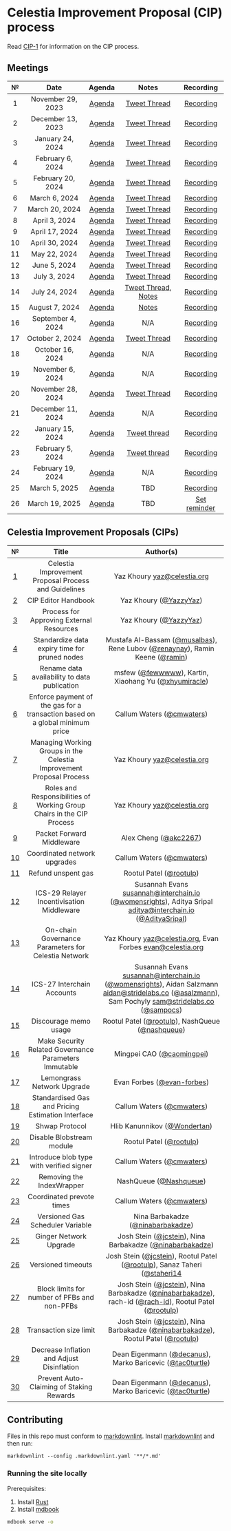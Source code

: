 # Celestia Improvement Proposal (CIP) process

Read [CIP-1](./cip-1.md) for information on the CIP process.

## Meetings

| №  |       Date        |                          Agenda                          |                                              Notes                                              |                            Recording                            |
|:--:|:-----------------:|:--------------------------------------------------------:|:-----------------------------------------------------------------------------------------------:|:---------------------------------------------------------------:|
| 1  | November 29, 2023 |  [Agenda](https://github.com/celestiaorg/CIPs/issues/8)  |               [Tweet Thread](https://x.com/JoshCStein/status/1729893879191621702)               |    [Recording](https://www.youtube.com/watch?v=EhWHHmPo_5Q)     |
| 2  | December 13, 2023 | [Agenda](https://github.com/celestiaorg/CIPs/issues/22)  |               [Tweet Thread](https://x.com/JoshCStein/status/1734967567075168697)               |    [Recording](https://www.youtube.com/watch?v=yYt600kvf4g)     |
| 3  | January 24, 2024  | [Agenda](https://github.com/celestiaorg/CIPs/issues/40)  |            [Tweet Thread](https://x.com/JoshCStein/status/1750187535911837848?s=20)             |    [Recording](https://www.youtube.com/watch?v=g_8e3h6iixM)     |
| 4  | February 6, 2024  | [Agenda](https://github.com/celestiaorg/CIPs/issues/61)  |            [Tweet Thread](https://x.com/JoshCStein/status/1754898166313337310?s=20)             |    [Recording](https://www.youtube.com/watch?v=izDnDHZEbxg)     |
| 5  | February 20, 2024 | [Agenda](https://github.com/celestiaorg/CIPs/issues/71)  |            [Tweet Thread](https://twitter.com/JoshCStein/status/1759972091724526084)            | [Recording](https://youtube.com/live/WFPEMAuGEM0?feature=share) |
| 6  |   March 6, 2024   | [Agenda](https://github.com/celestiaorg/CIPs/issues/87)  |            [Tweet Thread](https://twitter.com/JoshCStein/status/1765407703462031563)            |    [Recording](https://www.youtube.com/watch?v=DEAkzrhSwMA)     |
| 7  |  March 20, 2024   | [Agenda](https://github.com/celestiaorg/CIPs/issues/95)  |            [Tweet Thread](https://twitter.com/JoshCStein/status/1770480641290744157)            |    [Recording](https://www.youtube.com/watch?v=B2NyDWht7xU)     |
| 8  |   April 3, 2024   | [Agenda](https://github.com/celestiaorg/CIPs/issues/107) |            [Tweet Thread](https://twitter.com/JoshCStein/status/1775538935285862747)            |    [Recording](https://www.youtube.com/watch?v=vBrjSExfRO8)     |
| 9  |  April 17, 2024   | [Agenda](https://github.com/celestiaorg/CIPs/issues/127) |            [Tweet Thread](https://twitter.com/JoshCStein/status/1780612265667924032)            |    [Recording](https://www.youtube.com/watch?v=Qwir10r9o7k)     |
| 10 |  April 30, 2024   | [Agenda](https://github.com/celestiaorg/CIPs/issues/134) |               [Tweet Thread](https://x.com/JoshCStein/status/1785309248248828133)               |    [Recording](https://www.youtube.com/watch?v=zWQsvPqPkC8)     |
| 11 |   May 22, 2024    | [Agenda](https://github.com/celestiaorg/CIPs/issues/142) |               [Tweet Thread](https://x.com/JoshCStein/status/1793312125235999082)               |    [Recording](https://www.youtube.com/watch?v=g6PMMaMmpxg)     |
| 12 |   June 5, 2024    | [Agenda](https://github.com/celestiaorg/CIPs/issues/149) |               [Tweet Thread](https://x.com/JoshCStein/status/1798381092493504830)               |    [Recording](https://www.youtube.com/watch?v=kV5_ANNhixI)     |
| 13 |   July 3, 2024    | [Agenda](https://github.com/celestiaorg/CIPs/issues/155) |               [Tweet Thread](https://x.com/JoshCStein/status/1808531780506403102)               |            [Recording](https://youtu.be/WzPi49Ge2rA)            |
| 14 |   July 24, 2024   | [Agenda](https://github.com/celestiaorg/CIPs/issues/163) | [Tweet Thread](https://x.com/JoshCStein/status/1816142425011662993), [Notes](./notes/cdc-14.md) |    [Recording](https://www.youtube.com/watch?v=bwlpAy_KE9U)     |
| 15 |  August 7, 2024   | [Agenda](https://github.com/celestiaorg/CIPs/issues/185) |                                   [Notes](./notes/cdc-15.md)                                    |    [Recording](https://www.youtube.com/watch?v=7f1Jtggld34)     |
| 16 | September 4, 2024 | [Agenda](https://github.com/celestiaorg/CIPs/issues/194) |                                               N/A                                               |    [Recording](https://www.youtube.com/watch?v=zuJ6xoRvz-U)     |
| 17 |  October 2, 2024  | [Agenda](https://github.com/celestiaorg/CIPs/issues/201) |               [Tweet Thread](https://x.com/JoshCStein/status/1842229129199935757)               |            [Recording](https://youtu.be/J2Cep6gBN-o)            |
| 18 | October 16, 2024  | [Agenda](https://github.com/celestiaorg/CIPs/issues/214) |                                               N/A                                               |            [Recording](https://youtu.be/1aaPYxRVAtk)            |
| 19 | November 6, 2024  | [Agenda](https://github.com/celestiaorg/CIPs/issues/221) |                                               N/A                                               |            [Recording](https://youtu.be/txmttm6t4YI)            |
| 20 | November 28, 2024 | [Agenda](https://github.com/celestiaorg/CIPs/issues/235) |               [Tweet Thread](https://x.com/JoshCStein/status/1861837277896331454)               |            [Recording](https://youtu.be/vSYjnwSfE-U)            |
| 21 | December 11, 2024 | [Agenda](https://github.com/celestiaorg/CIPs/issues/239) |                                               N/A                                               |            [Recording](https://youtu.be/B-z01YJeDfw)            |
| 22 | January 15, 2024  | [Agenda](https://github.com/celestiaorg/CIPs/issues/242) |               [Tweet thread](https://x.com/JoshCStein/status/1880331831339622430)               |            [Recording](https://youtu.be/Ywos3C_W5jY)            |
| 23 | February 5, 2024  | [Agenda](https://github.com/celestiaorg/CIPs/issues/245) |               [Tweet thread](https://x.com/JoshCStein/status/1888046974173425813)               |            [Recording](https://youtu.be/LJXlhsW_XjI)            |
| 24 | February 19, 2024 | [Agenda](https://github.com/celestiaorg/CIPs/issues/250) |                                               N/A                                               |      [Recording](https://www.youtube.com/live/UVEgVq5zL7c)      |
| 25 |   March 5, 2025   | [Agenda](https://github.com/celestiaorg/CIPs/issues/254) |                                               TBD                                               |    [Recording](https://www.youtube.com/watch?v=7AcrENb3_EQ)     |
| 26 |   March 19, 2025   | [Agenda](https://github.com/celestiaorg/CIPs/issues/261) |                                               TBD                                               |    [Set reminder](https://youtu.be/02D-BuoCOxc)     |

## Celestia Improvement Proposals (CIPs)

|         №         |                                    Title                                     |                                                                                                                        Author(s)                                                                                                                        |
|:-----------------:|:----------------------------------------------------------------------------:|:-------------------------------------------------------------------------------------------------------------------------------------------------------------------------------------------------------------------------------------------------------:|
|  [1](./cip-1.md)  |             Celestia Improvement Proposal Process and Guidelines             |                                                                                                              Yaz Khoury <yaz@celestia.org>                                                                                                              |
|  [2](./cip-2.md)  |                             CIP Editor Handbook                              |                                                                                                  Yaz Khoury ([@YazzyYaz](https://github.com/YazzyYaz))                                                                                                  |
|  [3](./cip-3.md)  |                   Process for Approving External Resources                   |                                                                                                  Yaz Khoury ([@YazzyYaz](https://github.com/YazzyYaz))                                                                                                  |
|  [4](./cip-4.md)  |                Standardize data expiry time for pruned nodes                 |                                          Mustafa Al-Bassam ([@musalbas](https://github.com/musalbas)), Rene Lubov ([@renaynay](https://github.com/renaynay)), Ramin Keene ([@ramin](https://github.com/ramin))                                          |
|  [5](./cip-5.md)  |                 Rename data availability to data publication                 |                                                                  msfew ([@fewwwww](https://github.com/fewwwww)), Kartin, Xiaohang Yu ([@xhyumiracle](https://github.com/xhyumiracle))                                                                   |
|  [6](./cip-6.md)  | Enforce payment of the gas for a transaction based on a global minimum price |                                                                                                Callum Waters ([@cmwaters](https://github.com/cmwaters))                                                                                                 |
|  [7](./cip-7.md)  |     Managing Working Groups in the Celestia Improvement Proposal Process     |                                                                                                              Yaz Khoury <yaz@celestia.org>                                                                                                              |
|  [8](./cip-8.md)  |    Roles and Responsibilities of Working Group Chairs in the CIP Process     |                                                                                                              Yaz Khoury <yaz@celestia.org>                                                                                                              |
|  [9](./cip-9.md)  |                          Packet Forward Middleware                           |                                                                                                   Alex Cheng ([@akc2267](https://github.com/akc2267))                                                                                                   |
| [10](./cip-10.md) |                         Coordinated network upgrades                         |                                                                                                Callum Waters ([@cmwaters](https://github.com/cmwaters))                                                                                                 |
| [11](./cip-11.md) |                              Refund unspent gas                              |                                                                                                  Rootul Patel ([@rootulp](https://github.com/rootulp))                                                                                                  |
| [12](./cip-12.md) |                  ICS-29 Relayer Incentivisation Middleware                   |                                   Susannah Evans <susannah@interchain.io> ([@womensrights](https://github.com/womensrights)), Aditya Sripal <aditya@interchain.io> ([@AdityaSripal](https://github.com/AdityaSripal))                                   |
| [13](./cip-13.md) |             On-chain Governance Parameters for Celestia Network              |                                                                                             Yaz Khoury <yaz@celestia.org>,  Evan Forbes <evan@celestia.org>                                                                                             |
| [14](./cip-14.md) |                          ICS-27 Interchain Accounts                          | Susannah Evans <susannah@interchain.io> ([@womensrights](https://github.com/womensrights)), Aidan Salzmann <aidan@stridelabs.co> ([@asalzmann](https://github.com/asalzmann)), Sam Pochyly <sam@stridelabs.co> ([@sampocs](https://github.com/sampocs)) |
| [15](./cip-15.md) |                            Discourage memo usage                             |                                                                      Rootul Patel ([@rootulp](https://github.com/rootulp)), NashQueue ([@nashqueue](https://github.com/nashqueue))                                                                      |
| [16](./cip-16.md) |            Make Security Related Governance Parameters Immutable             |                                                                                               Mingpei CAO ([@caomingpei](https://github.com/caomingpei))                                                                                                |
| [17](./cip-17.md) |                          Lemongrass Network Upgrade                          |                                                                                              Evan Forbes ([@evan-forbes](https://github.com/evan-forbes))                                                                                               |
| [18](./cip-18.md) |              Standardised Gas and Pricing Estimation Interface               |                                                                                                Callum Waters ([@cmwaters](https://github.com/cmwaters))                                                                                                 |
| [19](./cip-19.md) |                                Shwap Protocol                                |                                                                                              Hlib Kanunnikov ([@Wondertan](https://github.com/Wondertan))                                                                                               |
| [20](./cip-20.md) |                          Disable Blobstream module                           |                                                                                                  Rootul Patel ([@rootulp](https://github.com/rootulp))                                                                                                  |
| [21](./cip-21.md) |                   Introduce blob type with verified signer                   |                                                                                                Callum Waters ([@cmwaters](https://github.com/cmwaters))                                                                                                 |
| [22](./cip-22.md) |                          Removing the IndexWrapper                           |                                                                                                 NashQueue ([@Nashqueue](https://github.com/Nashqueue))                                                                                                  |
| [23](./cip-23.md) |                          Coordinated prevote times                           |                                                                                                Callum Waters ([@cmwaters](https://github.com/cmwaters))                                                                                                 |
| [24](./cip-24.md) |                       Versioned Gas Scheduler Variable                       |                                                                                         Nina Barbakadze ([@ninabarbakadze](https://github.com/ninabarbakadze))                                                                                          |
| [25](./cip-25.md) |                            Ginger Network Upgrade                            |                                                               Josh Stein ([@jcstein](https://github.com/jcstein)), Nina Barbakadze ([@ninabarbakadze](https://github.com/ninabarbakadze))                                                               |
| [26](./cip-26.md) |                              Versioned timeouts                              |                                          Josh Stein ([@jcstein](https://github.com/jcstein)), Rootul Patel ([@rootulp](https://github.com/rootulp)), Sanaz Taheri ([@staheri14](https://github.com/staheri14)                                           |
| [27](./cip-27.md) |                 Block limits for number of PFBs and non-PFBs                 |          Josh Stein ([@jcstein](https://github.com/jcstein)), Nina Barbakadze ([@ninabarbakadze](https://github.com/ninabarbakadze)), rach-id ([@rach-id](https://github.com/rach-id)), Rootul Patel ([@rootulp](https://github.com/rootulp))           |
| [28](./cip-28.md) |                            Transaction size limit                            |                                   Josh Stein ([@jcstein](https://github.com/jcstein)), Nina Barbakadze ([@ninabarbakadze](https://github.com/ninabarbakadze)), Rootul Patel ([@rootulp](https://github.com/rootulp))                                    |
| [29](./cip-29.md) |                  Decrease Inflation and Adjust Disinflation                  |                                                                 Dean Eigenmann ([@decanus](https://github.com/decanus)), Marko Baricevic ([@tac0turtle](https://github.com/tac0turtle))                                                                 |
| [30](./cip-30.md) |                   Prevent Auto-Claiming of Staking Rewards                   |                                                                 Dean Eigenmann ([@decanus](https://github.com/decanus)), Marko Baricevic ([@tac0turtle](https://github.com/tac0turtle))                                                                 |

## Contributing

Files in this repo must conform to [markdownlint](https://github.com/DavidAnson/markdownlint). Install [markdownlint](https://github.com/DavidAnson/markdownlint) and then run:

```shell
markdownlint --config .markdownlint.yaml '**/*.md'
```

### Running the site locally

Prerequisites:

1. Install [Rust](https://www.rust-lang.org/tools/install)
1. Install [mdbook](https://rust-lang.github.io/mdBook/guide/installation.html)

```sh
mdbook serve -o
```

